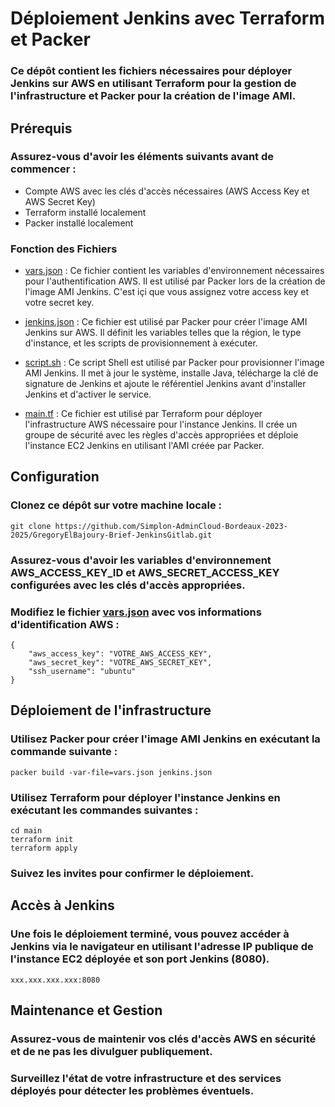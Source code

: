 # Déploiement Jenkins avec Terraform et Packer

### Ce dépôt contient les fichiers nécessaires pour déployer Jenkins sur AWS en utilisant Terraform pour la gestion de l'infrastructure et Packer pour la création de l'image AMI.

## Prérequis

### Assurez-vous d'avoir les éléments suivants avant de commencer :

- Compte AWS avec les clés d'accès nécessaires (AWS Access Key et AWS Secret Key)
- Terraform installé localement
- Packer installé localement

### Fonction des Fichiers
  
- <a href="vars.json" target="_blank">vars.json</a>
 : Ce fichier contient les variables d'environnement nécessaires pour l'authentification AWS. Il est utilisé par Packer lors de la création de l'image AMI Jenkins. C'est içi que vous assignez votre access key et votre secret key.

- <a href="jenkins.json" target="_blank">jenkins.json</a> : Ce fichier est utilisé par Packer pour créer l'image AMI Jenkins sur AWS. Il définit les variables telles que la région, le type d'instance, et les scripts de provisionnement à exécuter.

- <a href="script.sh" target="_blank">script.sh</a> : Ce script Shell est utilisé par Packer pour provisionner l'image AMI Jenkins. Il met à jour le système, installe Java, télécharge la clé de signature de Jenkins et ajoute le référentiel Jenkins avant d'installer Jenkins et d'activer le service.

- <a href="main.tf" target="_blank">main.tf</a> : Ce fichier est utilisé par Terraform pour déployer l'infrastructure AWS nécessaire pour l'instance Jenkins. Il crée un groupe de sécurité avec les règles d'accès appropriées et déploie l'instance EC2 Jenkins en utilisant l'AMI créée par Packer.

## Configuration

### Clonez ce dépôt sur votre machine locale :

```
git clone https://github.com/Simplon-AdminCloud-Bordeaux-2023-2025/GregoryElBajoury-Brief-JenkinsGitlab.git
```
### Assurez-vous d'avoir les variables d'environnement AWS_ACCESS_KEY_ID et AWS_SECRET_ACCESS_KEY configurées avec les clés d'accès appropriées.

### Modifiez le fichier <a href="vars.json" target="_blank">vars.json</a> avec vos informations d'identification AWS :

```
{
    "aws_access_key": "VOTRE_AWS_ACCESS_KEY",
    "aws_secret_key": "VOTRE_AWS_SECRET_KEY",
    "ssh_username": "ubuntu"
}
```

## Déploiement de l'infrastructure

### Utilisez Packer pour créer l'image AMI Jenkins en exécutant la commande suivante :

`packer build -var-file=vars.json jenkins.json
`

### Utilisez Terraform pour déployer l'instance Jenkins en exécutant les commandes suivantes :

```
cd main
terraform init
terraform apply
```
### Suivez les invites pour confirmer le déploiement.

## Accès à Jenkins

### Une fois le déploiement terminé, vous pouvez accéder à Jenkins via le navigateur en utilisant l'adresse IP publique de l'instance EC2 déployée et son port Jenkins (8080).

```
xxx.xxx.xxx.xxx:8080
```

## Maintenance et Gestion

### Assurez-vous de maintenir vos clés d'accès AWS en sécurité et de ne pas les divulguer publiquement.

### Surveillez l'état de votre infrastructure et des services déployés pour détecter les problèmes éventuels.




